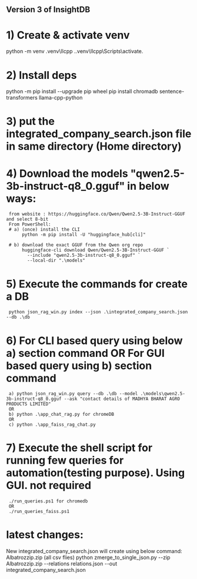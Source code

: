 ## Version 3 of InsightDB
# 1) Create & activate venv
python -m venv .venv\llcpp .\.venv\llcpp\Scripts\activate.

# 2) Install deps
python -m pip install --upgrade pip wheel
pip install chromadb sentence-transformers llama-cpp-python

# 3) put the integrated_company_search.json file in same directory (Home directory)

# 4) Download the models "qwen2.5-3b-instruct-q8_0.gguf" in below ways:
     from website : https://huggingface.co/Qwen/Qwen2.5-3B-Instruct-GGUF and select 8-bit
     From PowerShell:
     # a) (once) install the CLI
          python -m pip install -U "huggingface_hub[cli]"

     # b) download the exact GGUF from the Qwen org repo
          huggingface-cli download Qwen/Qwen2.5-3B-Instruct-GGUF `
            --include "qwen2.5-3b-instruct-q8_0.gguf" `
            --local-dir ".\models"

# 5) Execute the commands for create a DB
     python json_rag_win.py index --json .\integrated_company_search.json --db .\db
# 6) For CLI based query using below a) section command OR For GUI based query using b) section command
     a) python json_rag_win.py query --db .\db --model .\models\qwen2.5-3b-instruct-q8_0.gguf --ask "contact details of MADHYA BHARAT AGRO PRODUCTS LIMITED"
     OR
     b) python .\app_chat_rag.py for chromeDB
     OR
     c) python .\app_faiss_rag_chat.py
# 7) Execute the shell script for running few queries for automation(testing purpose). Using GUI. not required
     ./run_queries.ps1 for chromedb
     OR
     ./run_queries_faiss.ps1

# latest changes:
New integrated_company_search.json will create using below command: Albatrozzip.zip (all csv flies)
python zmerge_to_single_json.py --zip Albatrozzip.zip --relations relations.json --out integrated_company_search.json
